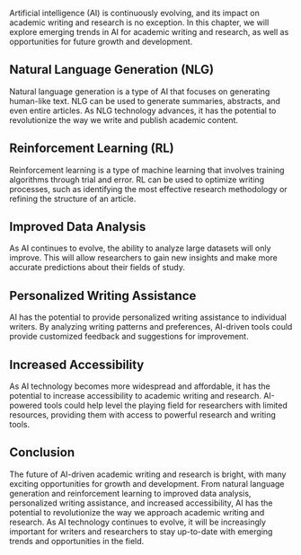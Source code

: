 
Artificial intelligence (AI) is continuously evolving, and its impact on academic writing and research is no exception. In this chapter, we will explore emerging trends in AI for academic writing and research, as well as opportunities for future growth and development.

Natural Language Generation (NLG)
---------------------------------

Natural language generation is a type of AI that focuses on generating human-like text. NLG can be used to generate summaries, abstracts, and even entire articles. As NLG technology advances, it has the potential to revolutionize the way we write and publish academic content.

Reinforcement Learning (RL)
---------------------------

Reinforcement learning is a type of machine learning that involves training algorithms through trial and error. RL can be used to optimize writing processes, such as identifying the most effective research methodology or refining the structure of an article.

Improved Data Analysis
----------------------

As AI continues to evolve, the ability to analyze large datasets will only improve. This will allow researchers to gain new insights and make more accurate predictions about their fields of study.

Personalized Writing Assistance
-------------------------------

AI has the potential to provide personalized writing assistance to individual writers. By analyzing writing patterns and preferences, AI-driven tools could provide customized feedback and suggestions for improvement.

Increased Accessibility
-----------------------

As AI technology becomes more widespread and affordable, it has the potential to increase accessibility to academic writing and research. AI-powered tools could help level the playing field for researchers with limited resources, providing them with access to powerful research and writing tools.

Conclusion
----------

The future of AI-driven academic writing and research is bright, with many exciting opportunities for growth and development. From natural language generation and reinforcement learning to improved data analysis, personalized writing assistance, and increased accessibility, AI has the potential to revolutionize the way we approach academic writing and research. As AI technology continues to evolve, it will be increasingly important for writers and researchers to stay up-to-date with emerging trends and opportunities in the field.
